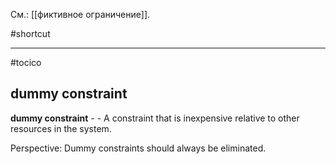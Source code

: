 См.: [[фиктивное ограничение]].

#shortcut




<hr/>

#tocico

## dummy constraint

<b>dummy constraint</b> -  - A constraint that is inexpensive relative to other resources in the system. 

Perspective: Dummy constraints should always be eliminated.
 


